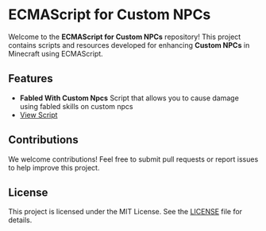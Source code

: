 # ECMAScript for Custom NPCs

Welcome to the **ECMAScript for Custom NPCs** repository! This project contains scripts and resources developed for enhancing **Custom NPCs** in Minecraft using ECMAScript.

## Features

- **Fabled With Custom Npcs** Script that allows you to cause damage using fabled skills on custom npcs
- [View Script](ECMAScripts/fabledDamageScript.js)


## Contributions
We welcome contributions! Feel free to submit pull requests or report issues to help improve this project.

## License
This project is licensed under the MIT License. See the [LICENSE](LICENSE) file for details.
